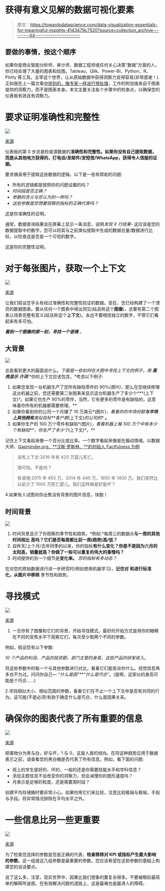 # 获得有意义见解的数据可视化要素

> 原文：<https://towardsdatascience.com/data-visualization-essentials-for-meaningful-insights-4143479c7520?source=collection_archive---------44----------------------->

## 要做的事情，按这个顺序

如果你是商业智能分析师、审计师、数据工程师或任何关心决策“数据”方面的人，你已经处理了大量的图表和绘图。Tableau、Qlik、Power-BI、Python、R、Plotly 等工具。主宰这个世界，让从原始数据中获得洞察力变得容易(非常感谢！).正如我在上一篇文章[中提到的，像专家一样进行预处理](https://medium.com/swlh/watching-your-back-as-an-applied-data-engineer-ee30c56f9bba)，工作的附加值来自于图表提供的洞察力，而不是图表本身。本文主要关注各个步骤中的检查点，以确保您的仪表板有效且有洞察力。

# 要求证明准确性和完整性

![](img/78eb6c04cc61e5ea0216cac7a5b0b6ea.png)

[来源](https://unsplash.com/photos/6VWTC9sWu8M)

仪表板的第 0 步总是检查源数据的**准确性和完整性。如果你没有自己提取数据，而是从其他地方获得的，打电话/发邮件/发短信/WhatsApp，获得令人信服的证据。**

要求摘录用于提取这些数据的逻辑。以下是一些有帮助的问题:

*   所有的滤镜都是按照你的问题设置的吗？
*   *时间段是否正确？*
*   *参数的含义与您认为的一样吗？*
*   *这些参数是您想要观察的指标的正确代表吗？*

这是你准确性的证明。

通常，数据查询结果会在屏幕上显示一条消息，说明*发现 X 行结果-* 这应该是您的数据提取中的数字。您可以将其与之前类似提取中生成的数据总量/数据进行比较，以检查这是否是一个可信的数字。

这是你的完整性证明。

# 对于每张图片，获取一个上下文

![](img/3a2b771486768e7ee2977127046661ac.png)

[来源](https://unsplash.com/)

让我们假设您手头有经过准确性和完整性验证的数据。现在，您已经构建了一个漂亮的数据图表。要从任何一个图表中得出洞见(姑且称这个**图像**)，总要有第二个图表让场景完整有意义(姑且称这个**上下文**)。永远不要相信独立的数字，不管它们看起来有多可怕。

***看到一个图像的那一刻，寻找一个语境*** *。*

## 大背景

![](img/775678da2023d2cb17127ad39736a3db.png)

总是看到更大的画面说什么。*下面是一些如何在大图中寻找上下文的例子，用* ***高亮显示*** ***介词*** *你的上下文应该包含。*考虑以下例子:

1.  如果您发现一台机器生产了您所有缺陷零件的 90%*(图片)*，那么在您继续修理这台机器之前，您还需要第二张图表来显示这台机器生产了多少个***(上下文)*。如果它也生产 90%的零件，当然，它有更多的零件是有缺陷的，这意味着你所有的机器都需要修理。**
2.  如果你看到你的公司一个月赚了 10 万美元*(图片)*，看看你的市场份额**与市场上其他拥有**类似目标**客户群*(上下文)*的公司的** **。**
3.  如果你生产的 100 万个零件有缺陷*(图片)*，看看机器上每 100 万个中有多少个有缺陷**，你生产了多少个*(上下文)*。**

记住上下文看起来像一个百分比或比率。一个数字看起来像是在煽动情绪。以数据大师、[Gapminder.org、**汉斯·罗斯林、**的创始人 Factfulness 为例](https://www.gapminder.org/)

> 没有上下文:2016 年有 420 万婴儿死亡。
> 
> 很可怕，不是吗？
> 
> 有语境:2015 年 450 万，2014 年 440 万，1950 年 1400 万。我们突然比以前少了 1000 万死亡婴儿。我们这样做是好是坏？

4.如果有人试图向你出售没有背景的图片信息，快跑！

## 时间背景

![](img/1bce9c1c5b528ccee72073a958fc0ab3.png)

1.  时间背景显示了你观察的季节性和趋势。*例如:*每周三的数据点**与一周的其他时间相比** **高吗？它们是否每周都比前一周(趋势)高/低？**
2.  自昨天/上个月/去年同季的以来，你的指标**有什么变化？你是不是因为六月的太阳高，销量就高？你做了一些可以重复的伟大的事情吗？**
3.  时间提供的另一个细节是**变化率。** *您的指标有多动态？*

在对您的原始数据进行进一步研究时(例如使用机器学习)，**记住对** **和进行标准化，从图片中移除** 季节性和趋势。

# 寻找模式

![](img/7b18cc6da7453d0b49eb6db3dac06ec5.png)

[来源](https://unsplash.com/)

1.  一旦你有了图像和它们的背景，开始寻找模式。最好的开始方式是用你的眼睛在不同的变焦水平下观察它们，每次至少取两个不同的参数。

例如，假设您有以下参数:

*10 个产品的利润，产品的投资额，部门主管的身高，这些产品的研发收入*。

将这些参数中的每一个与其他参数进行对比，看看它们能告诉你什么。视觉信息再多也不为过。问问你自己— *“什么是因”**“什么是巧合”*。(是啊，这家伙的身高可能是个巧合……)

2.寻找相似大小、相似范围的参数，看看它们在不止一个上下文中是否有共同的行为。这可能(不是必须)有助于确定什么是巧合，什么是因果关系。

# 确保你的图表代表了所有重要的信息

![](img/38b77260b05463ad51466e6a75783555.png)

[来源](https://unsplash.com/photos/sbE9zbcuiZs)

把事物分为黑与白，好与坏，1 与 0，这是人类的倾向。在将这种趋势应用于数据表示之前，请查看您的黑白桶是否代表了所有信息。例如，看下面的问题:

*   班上的学生是好的、坏的、一般的还是你需要技能水平和学科信息？
*   添加主题信息不会改变你的洞察力，但会减慢你的图形速度吗？
*   月表示是足够的粒度，还是需要周时段？

创建平均存储桶时要非常小心。如果你用它们来比较，注意比较极端与极端，手段与手段。将异常情况排除在平均水平之外。

# 一些信息比另一些更重要

![](img/3ead582e238c77d754a6a240cb22db34.png)

[来源](https://unsplash.com/photos/caQwgmo2lro)

为了检查您选择的参数是否是正确的代表，**检查移除对 KPI 或指标产生最大影响的参数**。这一组或这几组参数是最重要的参数，您应该希望在这些参数的基础上构建您的谈话要点。

说了这么多，注意，现实世界中，因果比我们想象的要复杂得多。不要被眼前最简单的解释所迷惑。在有效解决问题的道路上，这是最难也是最诱人的障碍。